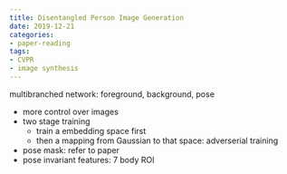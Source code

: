 ```yaml
---
title: Disentangled Person Image Generation
date: 2019-12-21
categories:
- paper-reading
tags:
- CVPR
- image synthesis
---
```


multibranched network: foreground, background, pose
- more control over images
- two stage training
    - train a embedding space first
    - then a mapping from Gaussian to that space: adverserial training
- pose mask: refer to paper
- pose invariant features: 7 body ROI
